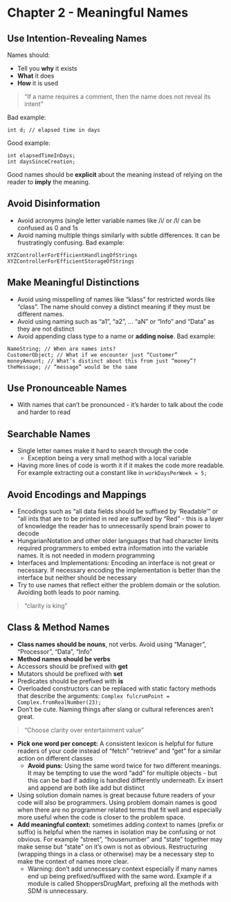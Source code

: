 # Chapter 2 - Meaningful Names

## Use Intention-Revealing Names

Names should:
* Tell you **why** it exists
* **What** it does
* **How** it is used

> “If a name requires a comment, then the name does not reveal its intent”

Bad example:

```
int d; // elapsed time in days
```

Good example:

```
int elapsedTimeInDays; 
int daysSinceCreation;
```

Good names should be **explicit** about the meaning instead of relying on the reader to **imply** the meaning.

## Avoid Disinformation

* Avoid acronyms (single letter variable names like /i/ or /l/ can be confused as 0 and 1s
* Avoid naming multiple things similarly with subtle differences. It can be frustratingly confusing. Bad example:

```
XYZControllerForEfficientHandlingOfStrings
XYZControllerForEfficientStorageOfStrings
```

## Make Meaningful Distinctions

* Avoid using misspelling of names like “klass” for restricted words like “class”. The name should convey a distinct meaning if they must be different names.
* Avoid using naming such as “a1”, “a2”, … “aN” or “Info” and “Data” as they are not distinct 
* Avoid appending class type to a name or **adding noise**. Bad example:
```
NameString; // When are names ints?
CustomerObject; // What if we encounter just “Customer”
moneyAmount; // What’s distinct about this from just “money”?
theMessage; // “message” would be the same
```

## Use Pronounceable Names

* With names that can’t be pronounced - it’s harder to talk about the code and harder to read

## Searchable Names

* Single letter names make it hard to search through the code
  * Exception being a very small method with a local variable
* Having more lines of code is worth it if it makes the code more readable. For example extracting out a constant like in
`workDaysPerWeek = 5;`

## Avoid Encodings and Mappings
* Encodings such as “all data fields should be suffixed by ‘Readable’” or “all ints that are to be printed in red are suffixed by “Red” - this is a layer of knowledge the reader has to unnecessarily spend brain power to decode
* HungarianNotation and other older languages that had character limits required programmers to embed extra information into the variable names. It is not needed in modern programming
* Interfaces and Implementations: Encoding an interface is not great or necessary. If necessary encoding the implementation is better than the interface but neither should be necessary
* Try to use names that reflect either the problem domain or the solution. Avoiding both leads to poor naming.

>“clarity is king”

## Class & Method Names

* **Class names should be nouns**, not verbs. Avoid using “Manager”, “Processor”, “Data”, “Info”
* **Method names should be verbs**
* Accessors should be prefixed with **get**
* Mutators should be prefixed with **set**
* Predicates should be prefixed with **is**
* Overloaded constructors can be replaced with static factory methods that describe the arguments:
`Complex fulcrumPoint = Complex.fromRealNumber(23);`
* Don’t be cute. Naming things after slang or cultural references aren’t great.
>“Choose clarity over entertainment value”
* **Pick one word per concept:** A consistent lexicon is helpful for future readers of your code instead of “fetch” “retrieve” and “get” for a similar action on different classes
  * **Avoid puns:** Using the same word twice for two different meanings. It may be tempting to use the word “add” for multiple objects - but this can be bad if adding is handled differently underneath. Ex insert and append are both like add but distinct
* Using solution domain names is great because future readers of your code will also be programmers. Using problem domain names is good when there are no programmer related terms that fit well and especially more useful when the code is closer to the problem space.
* **Add meaningful context:** sometimes adding context to names (prefix or suffix) is helpful when the names in isolation may be confusing or not obvious. For example “street”, “housenumber” and “state” together may make sense but “state” on it’s own is not as obvious. Restructuring (wrapping things in a class or otherwise) may be a necessary step to make the context of names more clear.  
  * Warning: don’t add unnecessary context especially if many names end up being prefixed/suffixed with the same word. Example if a module is called ShoppersDrugMart, prefixing all the methods with SDM is unnecessary.

